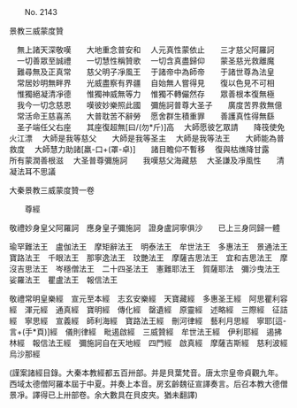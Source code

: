 ﻿　　No. 2143

景教三威蒙度贊

　無上諸天深敬嘆　　大地重念普安和
　人元真性蒙依止　　三才慈父阿羅訶
　一切善眾至誠禮　　一切慧性稱贊歌
　一切含真盡歸仰　　蒙圣慈光救離魔
　難尋無及正真常　　慈父明子凈風王
　于諸帝中為師帝　　于諸世尊為法皇
　常居妙明無畔界　　光威盡察有界疆
　自始無人嘗得見　　復以色見不可相
　惟獨絕凝清凈德　　惟獨神威無等力
　惟獨不轉儼然存　　眾善根本復無極
　我今一切念慈恩　　嘆彼妙樂照此國
　彌施訶普尊大圣子　　廣度苦界救無億
　常活命王慈喜羔　　大普耽苦不辭勞
　愿舍群生積重罪　　善護真性得無繇
　圣子端任父右座　　其座復超無[曰/(勿*斤)]高
　大師愿彼乞眾請　　降筏使免火江漂
　大師是我等慈父　　大師是我等圣主
　大師是我等法王　　大師能為普救度
　大師慧力助諸[羸-口+(罩-卓)]　　諸目瞻仰不暫移
　復與枯燋降甘露　　所有蒙潤善根滋
　大圣普尊彌施訶　　我嘆慈父海藏慈
　大圣謙及凈風性　　清凝法耳不思議　

大秦景教三威蒙度贊一卷

　　尊經

敬禮妙身皇父阿羅訶　應身皇子彌施訶　證身盧訶寧俱沙　　已上三身同歸一體

瑜罕難法王　盧伽法王　摩矩辭法王　明泰法王　牟世法王　多惠法王　景通法王　寶路法王　千眼法王　那寧逸法王　玟艷法王　摩薩吉思法王　宜和吉思法王　摩沒吉思法王　岑穩僧法王　二十四圣法王　憲難耶法王　賀薩耶法　彌沙曳法王　娑羅法王　瞿盧法王　報信法王

敬禮常明皇樂經　宣元至本經　志玄安樂經　天寶藏經　多惠圣王經　阿思瞿利容經　渾元經　通真經　寶明經　傳化經　罄遺經　原靈經　述略經　三際經　征詰經　寧思經　宣義經　師利海經　寶路法王經　刪河律經　藝利月思經　寧耶[這-言+(手*頁)]經　儀則律經　毗遏啟經　三威贊經　牟世法王經　伊利耶經　遏拂林經　報信法王經　彌施訶自在天地經　四門經　啟真經　摩薩吉斯經　慈利波經　烏沙那經

(謹案諸經目錄。大秦本教經都五百卅部。并是貝葉梵音。唐太宗皇帝貞觀九年。西域太德僧阿羅本屆于中夏。并奏上本音。房玄齡魏征宣譯奏言。后召本教大德僧景凈。譯得已上卅部卷。余大數具在貝皮夾。猶未翻譯)
